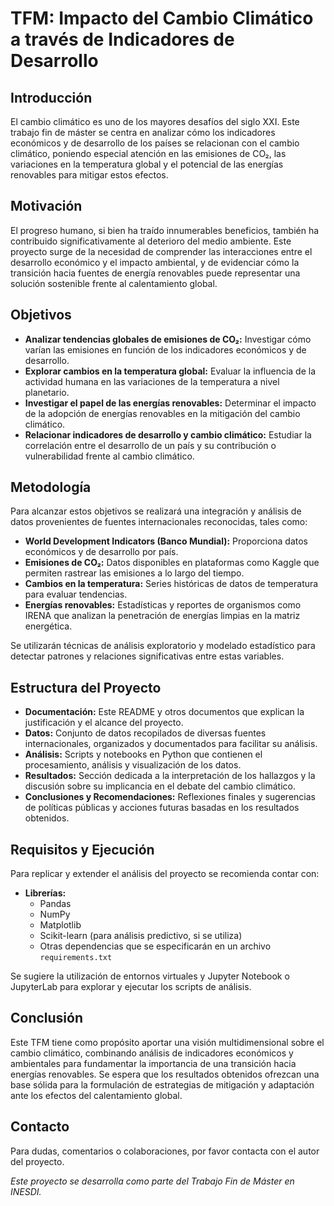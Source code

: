 # TFM: Impacto del Cambio Climático a través de Indicadores de Desarrollo

## Introducción

El cambio climático es uno de los mayores desafíos del siglo XXI. Este trabajo fin de máster se centra en analizar cómo los indicadores económicos y de desarrollo de los países se relacionan con el cambio climático, poniendo especial atención en las emisiones de CO₂, las variaciones en la temperatura global y el potencial de las energías renovables para mitigar estos efectos.

## Motivación

El progreso humano, si bien ha traído innumerables beneficios, también ha contribuido significativamente al deterioro del medio ambiente. Este proyecto surge de la necesidad de comprender las interacciones entre el desarrollo económico y el impacto ambiental, y de evidenciar cómo la transición hacia fuentes de energía renovables puede representar una solución sostenible frente al calentamiento global.

## Objetivos

- **Analizar tendencias globales de emisiones de CO₂:** Investigar cómo varían las emisiones en función de los indicadores económicos y de desarrollo.
- **Explorar cambios en la temperatura global:** Evaluar la influencia de la actividad humana en las variaciones de la temperatura a nivel planetario.
- **Investigar el papel de las energías renovables:** Determinar el impacto de la adopción de energías renovables en la mitigación del cambio climático.
- **Relacionar indicadores de desarrollo y cambio climático:** Estudiar la correlación entre el desarrollo de un país y su contribución o vulnerabilidad frente al cambio climático.

## Metodología

Para alcanzar estos objetivos se realizará una integración y análisis de datos provenientes de fuentes internacionales reconocidas, tales como:

- **World Development Indicators (Banco Mundial):** Proporciona datos económicos y de desarrollo por país.
- **Emisiones de CO₂:** Datos disponibles en plataformas como Kaggle que permiten rastrear las emisiones a lo largo del tiempo.
- **Cambios en la temperatura:** Series históricas de datos de temperatura para evaluar tendencias.
- **Energías renovables:** Estadísticas y reportes de organismos como IRENA que analizan la penetración de energías limpias en la matriz energética.

Se utilizarán técnicas de análisis exploratorio y modelado estadístico para detectar patrones y relaciones significativas entre estas variables.

## Estructura del Proyecto

- **Documentación:** Este README y otros documentos que explican la justificación y el alcance del proyecto.
- **Datos:** Conjunto de datos recopilados de diversas fuentes internacionales, organizados y documentados para facilitar su análisis.
- **Análisis:** Scripts y notebooks en Python que contienen el procesamiento, análisis y visualización de los datos.
- **Resultados:** Sección dedicada a la interpretación de los hallazgos y la discusión sobre su implicancia en el debate del cambio climático.
- **Conclusiones y Recomendaciones:** Reflexiones finales y sugerencias de políticas públicas y acciones futuras basadas en los resultados obtenidos.

## Requisitos y Ejecución

Para replicar y extender el análisis del proyecto se recomienda contar con:

- **Librerías:** 
  - Pandas
  - NumPy
  - Matplotlib
  - Scikit-learn (para análisis predictivo, si se utiliza)
  - Otras dependencias que se especificarán en un archivo `requirements.txt`

Se sugiere la utilización de entornos virtuales y Jupyter Notebook o JupyterLab para explorar y ejecutar los scripts de análisis.

## Conclusión

Este TFM tiene como propósito aportar una visión multidimensional sobre el cambio climático, combinando análisis de indicadores económicos y ambientales para fundamentar la importancia de una transición hacia energías renovables. Se espera que los resultados obtenidos ofrezcan una base sólida para la formulación de estrategias de mitigación y adaptación ante los efectos del calentamiento global.

## Contacto

Para dudas, comentarios o colaboraciones, por favor contacta con el autor del proyecto.

*Este proyecto se desarrolla como parte del Trabajo Fin de Máster en INESDI.*

